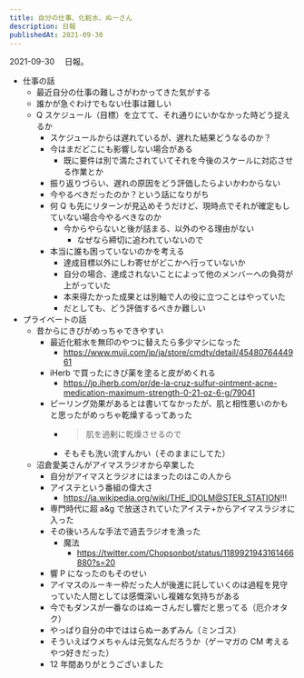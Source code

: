 ```yaml
---
title: 自分の仕事、化粧水、ぬーさん
description: 日報
publishedAt: 2021-09-30
---
```


2021-09-30 　日報。

- 仕事の話
  - 最近自分の仕事の難しさがわかってきた気がする
  - 誰かが急ぐわけでもない仕事は難しい
  - Q スケジュール（目標）を立てて、それ通りにいかなかった時どう捉えるか
    - スケジュールからは遅れているが、遅れた結果どうなるのか？
    - 今はまだどこにも影響しない場合がある
      - 既に要件は別で満たされていてそれを今後のスケールに対応させる作業とか
    - 振り返りづらい、遅れの原因をどう評価したらよいかわからない
    - 今やるべきだったのか？という話になりがち
    - 何 Q も先にリターンが見込めそうだけど、現時点でそれが確定もしていない場合今やるべきなのか
      - 今からやらないと後が詰まる、以外のやる理由がない
        - なぜなら締切に追われていないので
    - 本当に誰も困っていないのかを考える
      - 達成目標以外にしわ寄せがどこかへ行っていないか
      - 自分の場合、達成されないことによって他のメンバーへの負荷が上がっていた
      - 本来得たかった成果とは別軸で人の役に立つことはやっていた
      - だとしても、どう評価するべきか難しい
- プライベートの話
  - 昔からにきびがめっちゃできやすい
    - 最近化粧水を無印のやつに替えたら多少マシになった
      - https://www.muji.com/jp/ja/store/cmdty/detail/4548076444961
    - iHerb で買ったにきび薬を塗ると皮がめくれる
      - https://jp.iherb.com/pr/de-la-cruz-sulfur-ointment-acne-medication-maximum-strength-0-21-oz-6-g/79041
    - ピーリング効果があるとは書いてなかったが、肌と相性悪いのかもと思ったがめっちゃ乾燥するってあった
      - > 肌を過剰に乾燥させるので
      - そもそも洗い流すんかい（そのままにしてた）
  - 沼倉愛美さんがアイマスラジオから卒業した
    - 自分がアイマスとラジオにはまったのはこの人から
    - アイステという番組の偉大さ
      - https://ja.wikipedia.org/wiki/THE_IDOLM@STER_STATION!!!
    - 専門時代に超 a&g で放送されていたアイステ+からアイマスラジオに入った
    - その後いろんな手法で過去ラジオを漁った
      - 魔法
        - https://twitter.com/Chopsonbot/status/1189921943161466880?s=20
    - 響 P になったのもそのせい
    - アイマスのルーキー枠だった人が後進に託していくのは過程を見守っていた人間としては感慨深いし複雑な気持ちがある
    - 今でもダンスが一番なのはぬーさんだし響だと思ってる（厄介オタク）
    - やっぱり自分の中でははらぬーあずみん（ミンゴス）
    - そういえばウメちゃんは元気なんだろうか（ゲーマガの CM 考えるやつ好きだった）
    - 12 年間ありがとうございました
